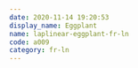 ```yaml
---
date: 2020-11-14 19:20:53
display_name: Eggplant
name: laplinear-eggplant-fr-ln
code: a009
category: fr-ln
---
```

